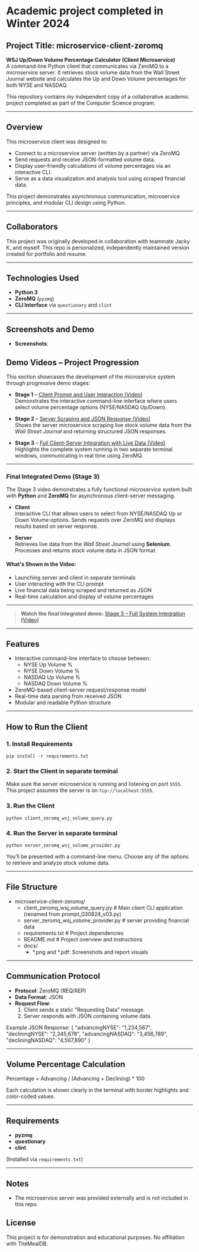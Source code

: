 # Academic project completed in Winter 2024

## Project Title: microservice-client-zeromq

**WSJ Up/Down Volume Percentage Calculator (Client Microservice)**  
A command-line Python client that communicates via ZeroMQ to a microservice server. It retrieves stock volume data from the Wall Street Journal website and calculates the Up and Down Volume percentages for both NYSE and NASDAQ.

This repository contains my independent copy of a collaborative academic project completed as part of the
Computer Science program.

---

## Overview

This microservice client was designed to:

- Connect to a microservice server (written by a partner) via ZeroMQ.
- Send requests and receive JSON-formatted volume data.
- Display user-friendly calculations of volume percentages via an interactive CLI.
- Serve as a data visualization and analysis tool using scraped financial data.

This project demonstrates asynchronous communication, microservice principles, and modular CLI design using Python.

---

## Collaborators

This project was originally developed in collaboration with teammate Jacky K, and myself. This repo is
personalized, independently maintained version created for portfolio and resume.

---

## Technologies Used

- **Python 3**
- **ZeroMQ** (`pyzmq`)
- **CLI Interface** via `questionary` and `clint`

---

## Screenshots and Demo

- **Screenshots**:  



## Demo Videos – Project Progression

This section showcases the development of the microservice system through progressive demo stages:

- **Stage 1** – [Client Prompt and User Interaction (Video)](https://youtu.be/link-to-stage1)  
  Demonstrates the interactive command-line interface where users select volume percentage options (NYSE/NASDAQ Up/Down).

- **Stage 2** – [Server Scraping and JSON Response (Video)](https://youtu.be/link-to-stage2)  
  Shows the server microservice scraping live stock volume data from the *Wall Street Journal* and returning structured JSON responses.

- **Stage 3** – [Full Client-Server Integration with Live Data (Video)](https://youtu.be/7M-taMOrDU0)  
  Highlights the complete system running in two separate terminal windows, communicating in real time using ZeroMQ.

---

### Final Integrated Demo (Stage 3)

The Stage 3 video demonstrates a fully functional microservice system built with **Python** and **ZeroMQ** for asynchronous client-server messaging.

- **Client**  
  Interactive CLI that allows users to select from NYSE/NASDAQ Up or Down Volume options. Sends requests over ZeroMQ and displays results based on server response.

- **Server**  
  Retrieves live data from the *Wall Street Journal* using **Selenium**. Processes and returns stock volume data in JSON format.

#### What's Shown in the Video:
- Launching server and client in separate terminals  
- User interacting with the CLI prompt  
- Live financial data being scraped and returned as JSON  
- Real-time calculation and display of volume percentages

---

> **Watch the final integrated demo:** [Stage 3 – Full System Integration (Video)](https://youtu.be/7M-taMOrDU0)






---

## Features

- Interactive command-line interface to choose between:
  - NYSE Up Volume %
  - NYSE Down Volume %
  - NASDAQ Up Volume %
  - NASDAQ Down Volume %
- ZeroMQ-based client-server request/response model
- Real-time data parsing from received JSON
- Modular and readable Python structure

---

## How to Run the Client

### 1. Install Requirements
```
pip install -r requirements.txt
```

### 2. Start the Client in separate terminal

Make sure the server microservice is running and listening on port `5555`. This project assumes the server is on `tcp://localhost:5555`.

### 3. Run the Client
```
python client_zeromq_wsj_volume_query.py
```
### 4. Run the Server in separate terminal
```
python server_zeromq_wsj_volume_provider.py
```

You’ll be presented with a command-line menu. Choose any of the options to retrieve and analyze stock volume data.

---

## File Structure

- microservice-client-zeromq/
  - client_zeromq_wsj_volume_query.py    # Main client CLI application (renamed from prompt_030824_v03.py)
  - server_zeromq_wsj_volume_provider.py # server providing financial data
  - requirements.txt                     # Project dependencies
  - README.md                            # Project overview and instructions
  - docs/
    - *.png and *.pdf: Screenshots and report visuals

---

## Communication Protocol

- **Protocol**: ZeroMQ (REQ/REP)
- **Data Format**: JSON
- **Request Flow**:
  1. Client sends a static "Requesting Data" message.
  2. Server responds with JSON containing volume data.

Example JSON Response:
{
  "advancingNYSE": "1,234,567",
  "decliningNYSE": "2,345,678",
  "advancingNASDAQ": "3,456,789",
  "decliningNASDAQ": "4,567,890"
}

---

## Volume Percentage Calculation

Percentage = Advancing / (Advancing + Declining) * 100

Each calculation is shown clearly in the terminal with border highlights and color-coded values.

---

## Requirements

- **pyzmq**
- **questionary**
- **clint**

(Installed via `requirements.txt`)

---

## Notes

- The microservice server was provided externally and is not included in this repo.

## License

This project is for demonstration and educational purposes. No affiliation with TheMealDB.

